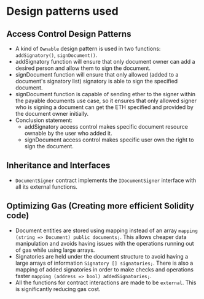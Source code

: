 # Design patterns used

## Access Control Design Patterns
- A kind of `Ownable` design pattern is used in two functions: `addSignatory()`, `signDocument()`.
- addSignatory function will ensure that only document owner can add a desired person and allow them to sign the document.
- signDocument function will ensure that only allowed (added to a document's signatory list) signatory is able to sign the specified document.
- signDocument function is capable of sending ether to the signer within the payable documents use case, so it ensures that only allowed signer who is signing a document can get the ETH specified and provided by the document owner initially.
- Conclusion statement:
    - addSignatory access control makes specific document resource ownable by the user who added it.
    - signDocument access control makes specific user own the right to sign the document.

## Inheritance and Interfaces
- `DocumentSigner` contract implements the `IDocumentSigner` interface with all its external functions.

## Optimizing Gas (Creating more efficient Solidity code)
- Document entities are stored using mapping instead of an array `mapping (string => Document) public documents;`. This allows cheaper data manipulation and avoids having issues with the operations running out of gas while using large arrays. 
- Signatories are held under the document structure to avoid having a large arrays of information `Signatory [] signatories;`. There is also a mapping of added signatories in order to make checks and operations faster `mapping (address => bool) addedSignatories;`.
- All the functions for contract interactions are made to be `external`. This is significantly reducing gas cost.
